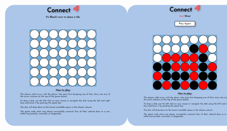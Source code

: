 <div style="display: flex; justify-content: space-between;">
    <img src="images/Connect4-1.png" alt="Empty Board" height="400" style="border-radius: 30px; object-fit: cover; object-position: center;">
    <img src="images/Connect4-2.png" alt="Game Ends" height="400" style="border-radius: 30px; object-fit: cover; object-position: center;">
</div>
